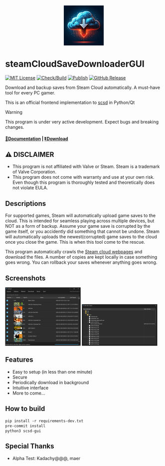 <p align="center">
<img src="./steamCloudSaveDownloaderGUI/res/scsd_icon.jpg" width="128">
</p>

steamCloudSaveDownloaderGUI
===========
[![MIT License](https://img.shields.io/badge/license-MIT-blue.svg)](LICENSE) [![Check/Build](https://github.com/pyscsd/steamCloudSaveDownloaderGUI/actions/workflows/check-test-build.yml/badge.svg)](https://github.com/pyscsd/steamCloudSaveDownloaderGUI/actions/workflows/check-test-build.yml/) [![Publish](https://github.com/pyscsd/steamCloudSaveDownloaderGUI/actions/workflows/publish.yml/badge.svg)](https://github.com/pyscsd/steamCloudSaveDownloaderGUI/actions/workflows/publish.yml/) [![GitHub Release](https://img.shields.io/github/v/release/pyscsd/steamCloudSaveDownloaderGUI)](https://github.com/pyscsd/steamCloudSaveDownloaderGUI/releases)


Download and backup saves from Steam Cloud automatically. A must-have tool for every PC gamer.

This is an official frontend implementation to [scsd](https://github.com/pyscsd/steamCloudSaveDownloader) in Python/Qt

> [!WARNING]
> This program is under very active development. Expect bugs and breaking changes.

#### [📄Documentation](https://github.com/pyscsd/steamCloudSaveDownloaderGUI/wiki) | [⏬Download](https://github.com/pyscsd/steamCloudSaveDownloaderGUI/releases)

## :warning: DISCLAIMER
- This program is not affiliated with Valve or Steam. Steam is a trademark of Valve Corporation.
- This program does not come with warranty and use at your own risk. Even though this program is thoroughly tested and theoretically does not violate EULA.

## Descriptions
For supported games, Steam will automatically upload game saves to the cloud. This is intended for seamless playing across multiple devices, but NOT as a form of backup. Assume your game save is corrupted by the game itself, or you accidently did something that cannot be undone. Steam will automatically uploads the newest(corrupted) game saves to the cloud once you close the game. This is when this tool come to the rescue.

This program automatically crawls the [Steam cloud webpages](https://store.steampowered.com/account/remotestorage) and download the files. A number of copies are kept locally in case something goes wrong. You can rollback your saves whenever anything goes wrong.

## Screenshots
<p float="left">
    <img src="./docs/screenshots/main_window.png" width="48%" />
    <img src="./docs/screenshots/file_dialog.png" width="48%" />
</p>

## Features
- Easy to setup (in less than one minute)
- Secure
- Periodically download in background
- Intuitive interface
- More to come...

## How to build
```
pip install -r requirements-dev.txt
pre-commit install
python3 scsd-gui
```

## Special Thanks
- Alpha Test: Kadachy@@@, maer
